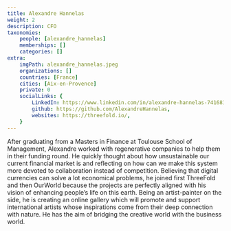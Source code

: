 ```yaml
---
title: Alexandre Hannelas
weight: 2
description: CFO
taxonomies:
    people: [alexandre_hannelas]
    memberships: []
    categories: []
extra:
    imgPath: alexandre_hannelas.jpeg
    organizations: []
    countries: [France]
    cities: [Aix-en-Provence]
    private: 0
    socialLinks: {
        LinkedIn: https://www.linkedin.com/in/alexandre-hannelas-741681112/,
        github: https://github.com/AlexandreHannelas,
        websites: https://threefold.io/,
    }
---
```


After graduating from a Masters in Finance at Toulouse School of Management, Alexandre worked with regenerative companies to help them in their funding round. He quickly thought about how unsustainable our current financial market is and reflecting on how can we make this system more devoted to collaboration instead of competition. Believing that digital currencies can solve a lot economical problems, he joined first ThreeFold and then OurWorld because the projects are perfectly aligned with his vision of enhancing people’s life on this earth. Being an artist-painter on the side, he is creating an online gallery which will promote and support international artists whose inspirations come from their deep connection with nature. He has the aim of bridging the creative world with the business world.
